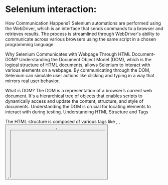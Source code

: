 Selenium interaction:
=====================

How Communication Happens?
Selenium automations are performed using the WebDriver, which is an interface that sends commands to a browser and retrieves results.
The process is streamlined through WebDriver's ability to communicate across various browsers using the same script in a chosen programming language.

Why Selenium Communicates with Webpage Through HTML Document-DOM?
Understanding the Document Object Model (DOM), which is the logical structure of HTML documents, allows Selenium to interact with various elements on a webpage.
By communicating through the DOM, Selenium can simulate user actions like clicking and typing in a way that mirrors real user behavior.

What is DOM?
The DOM is a representation of a browser’s current web document.
It's a hierarchical tree of objects that enables scripts to dynamically access and update the content, structure, and style of documents.
Understanding the DOM is crucial for locating elements to interact with during testing.
Understanding HTML Structure and Tags

The HTML structure is composed of various tags like <html>, <a>, <button>, <div>, <iframe>, <img>, <input>, <option>, <select>, <span>, and <table>.
Each tag has a specific purpose, such as defining hyperlinks, sections in a document, or input fields. Knowing these tags helps in identifying elements for Selenium to interact with.
To Locate Element in DOM

Different locators such as id, name, className, linkText, partialLinkText, xpath are used to find elements in the DOM.
Each locator has a specific use case, for example, id is used when the element has a unique identifier, while xpath are used when elements are dynamic or duplicate name, class, or ID.

How to Use Locators?
Locators are used with the Syntax:
`driver.findElement(By.locator("value"))` 
For instance, By.id("login") would locate an element with the ID of 'login'.

When to/Not to Use Locators

Guidelines are provided on when to use specific locators.
For example, id should be used when it's available,
name if id does not exist,
linkText for links,
className when the class attribute is unique,
tagName for collections,
xpath if no other locator works.


Dropdown:
=========

What is a Dropdown?
A dropdown in web development is a user interface element that allows users to select one option from a list of options.
In HTML, this is structured with a <select> tag as the parent element and <option> elements as children.
Selenium must be able to interact with these elements to test web applications thoroughly.

How to Handle Dropdown?
Selenium provides a Select class specifically for interacting with dropdown elements.
The Select class offers methods to select options within a dropdown easily.

When to Use?
The Select class should be used when an element in the DOM is identified with a <select> tag, indicating a dropdown menu.
<select> Structure in DOM

The <select> tag in the DOM represents the dropdown element,
and the nested <option> tags represent the individual choices available to the user.

How to Use Select Class?
To use the Select class, a Selenium script must first identify the <select> element in the DOM.
Then, an instance of the Select class is created by passing the located WebElement as an argument to its constructor.
This allows the script to manipulate the dropdown as needed.
Helper Methods

The Select class provides various methods to select options from a dropdown, such as:
selectByIndex(index): Selects an option by its index in the dropdown, starting with 0.
selectByVisibleText("text"): Selects an option by the text visible to the user in the dropdown.
selectByValue("value"): Selects an option by the value of its value attribute.



How to open DOM(Document Object Model)
======================================
      f12
      Customize icon --> more tools ---> developer tools
      ctrl + shift + i
      right click on the web page ---> click on inspect.

Possible ways to locate WebElement in the DOM
=============================================
      1.right on the WebElement--> Inspect 
      2. enable the spyTool --> click on the WebElement


Locators
========
   Basic
   -----
      1. id ---> Most preffered locator
            ---> If id attribute has a number . it is not recommanded.
      2. name ---> Second preffered loctor
              ---> if there is any duplicate in the name atturibute, then it is not recommanded.
      3. className ---> Id and name is not available then we can use this.
                   ---> If class attribute value has white space and there is duplicate . it is not recommanded.
      4. linkText ---> If the tagName is <a> and there is a text. Then we can use.
      5. partialLinkText ---> tagName is <a> and there is long text we can use this.
      6. tagName ---> by using tagName to locate the elements.

   Advanced
   --------
         1. xpath
         2. cssSelector.